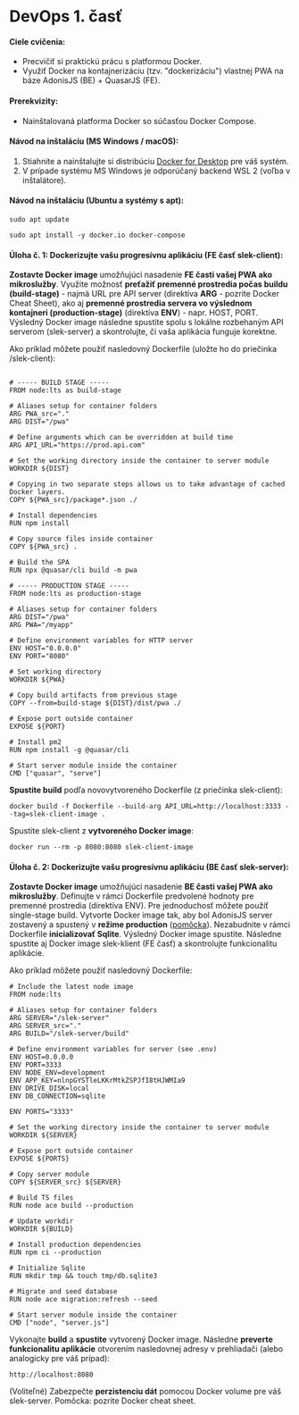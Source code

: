 # DevOps 1. časť

#### Ciele cvičenia:
- Precvičiť si praktickú prácu s platformou Docker.
- Využiť Docker na kontajnerizáciu (tzv. "dockerizáciu") vlastnej PWA na báze AdonisJS (BE) + QuasarJS (FE).

#### Prerekvizity:
- Nainštalovaná platforma Docker so súčasťou Docker Compose.

#### Návod na inštaláciu (MS Windows / macOS):
1. Stiahnite a nainštalujte si distribúciu [Docker for Desktop](https://www.docker.com/products/docker-desktop/) pre váš systém.
2. V prípade systému MS Windows je odporúčaný backend WSL 2 (voľba v inštalátore).

#### Návod na inštaláciu (Ubuntu a systémy s apt):
```
sudo apt update
```
```
sudo apt install -y docker.io docker-compose
```
#### Úloha č. 1: Dockerizujte vašu progresívnu aplikáciu (FE časť slek-client):
**Zostavte Docker image** umožňujúci nasadenie **FE časti vašej PWA ako mikroslužby**. Využite možnosť **preťažiť premenné prostredia počas buildu (build-stage)** - najmä URL pre API server (direktíva **ARG** - pozrite Docker Cheat Sheet), ako aj **premenné prostredia servera vo výslednom kontajneri (production-stage)** (direktíva **ENV**) - napr. HOST, PORT. 
Výsledný Docker image následne spustite spolu s lokálne rozbehaným API serverom (slek-server) a skontrolujte, či vaša aplikácia funguje korektne.

Ako príklad môžete použiť nasledovný Dockerfile (uložte ho do priečinka /slek-client):
```

# ----- BUILD STAGE -----
FROM node:lts as build-stage

# Aliases setup for container folders
ARG PWA_src="."
ARG DIST="/pwa"

# Define arguments which can be overridden at build time
ARG API_URL="https://prod.api.com"

# Set the working directory inside the container to server module
WORKDIR ${DIST}

# Copying in two separate steps allows us to take advantage of cached Docker layers.
COPY ${PWA_src}/package*.json ./

# Install dependencies
RUN npm install

# Copy source files inside container
COPY ${PWA_src} .

# Build the SPA
RUN npx @quasar/cli build -m pwa

# ----- PRODUCTION STAGE -----
FROM node:lts as production-stage

# Aliases setup for container folders
ARG DIST="/pwa"
ARG PWA="/myapp"

# Define environment variables for HTTP server
ENV HOST="0.0.0.0"
ENV PORT="8080"

# Set working directory
WORKDIR ${PWA}

# Copy build artifacts from previous stage
COPY --from=build-stage ${DIST}/dist/pwa ./

# Expose port outside container
EXPOSE ${PORT}

# Install pm2
RUN npm install -g @quasar/cli

# Start server module inside the container
CMD ["quasar", "serve"]

```
**Spustite build** podľa novovytvoreného Dockerfile (z priečinka slek-client):
```
docker build -f Dockerfile --build-arg API_URL=http://localhost:3333 --tag=slek-client-image .
```
Spustite slek-client z **vytvoreného Docker image**:
```
docker run --rm -p 8080:8080 slek-client-image
```



#### Úloha č. 2: Dockerizujte vašu progresívnu aplikáciu (BE časť slek-server):
**Zostavte Docker image** umožňujúci nasadenie **BE časti vašej PWA ako mikroslužby**. Definujte v rámci Dockerfile predvolené hodnoty pre premenné prostredia (direktíva ENV). Pre jednoduchosť môžete použíť single-stage build. Vytvorte Docker image tak, aby bol AdonisJS server zostavený a spustený v **režime production** ([pomôcka](https://docs.adonisjs.com/guides/deployment#compiling-typescript-to-javascript)). Nezabudnite v rámci Dockerfile **inicializovať Sqlite**. Výsledný Docker image spustite. Následne spustite aj Docker image slek-klient (FE časť) a skontrolujte funkcionalitu aplikácie.

Ako príklad môžete použiť nasledovný Dockerfile:
```
# Include the latest node image
FROM node:lts

# Aliases setup for container folders
ARG SERVER="/slek-server"
ARG SERVER_src="."
ARG BUILD="/slek-server/build"

# Define environment variables for server (see .env)
ENV HOST=0.0.0.0
ENV PORT=3333
ENV NODE_ENV=development
ENV APP_KEY=nlnpGYSTleLKKrMtkZSPJfI8tHJWMIa9
ENV DRIVE_DISK=local
ENV DB_CONNECTION=sqlite

ENV PORTS="3333"

# Set the working directory inside the container to server module
WORKDIR ${SERVER}

# Expose port outside container
EXPOSE ${PORTS}

# Copy server module
COPY ${SERVER_src} ${SERVER}

# Build TS files
RUN node ace build --production

# Update workdir
WORKDIR ${BUILD}

# Install production dependencies
RUN npm ci --production

# Initialize Sqlite
RUN mkdir tmp && touch tmp/db.sqlite3

# Migrate and seed database
RUN node ace migration:refresh --seed

# Start server module inside the container
CMD ["node", "server.js"]
```
Vykonajte **build** a **spustite** vytvorený Docker image.
Následne **preverte funkcionalitu aplikácie** otvorením nasledovnej adresy v prehliadači (alebo analogicky pre váš prípad):
```
http://localhost:8080
```

(Voliteľné) Zabezpečte **perzistenciu dát** pomocou Docker volume pre váš slek-server. Pomôcka: pozrite Docker cheat sheet.